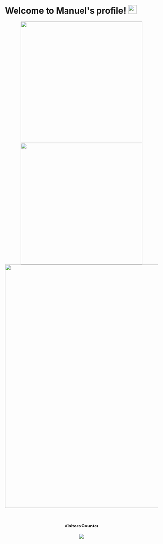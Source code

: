 <h1 align="left">
  Welcome to Manuel's profile!
  <img src="https://media.giphy.com/media/hvRJCLFzcasrR4ia7z/giphy.gif" width="28">
</h1>




<!--
**LiniManuel/LiniManuel** is a ✨ _special_ ✨ repository because its `README.md` (this file) appears on your GitHub profile.

Here are some ideas to get you started:

- 🔭 I’m currently working on ...
- 🌱 I’m currently learning ...
- 👯 I’m looking to collaborate on ...
- 🤔 I’m looking for help with ...
- 💬 Ask me about ...
- 📫 How to reach me: ...
- 😄 Pronouns: ...
- ⚡ Fun fact: ...
-->

<p align=center>
  <div align=center>
    <a href="https://github.com/LiniManuel/github-readme-streak-stats" title="Go to Source">
      <img width=400 src="http://github-readme-streak-stats.herokuapp.com?user=LiniManuel&theme=react&date_format=j%20M%5B%20Y%5D&border=61dafb&hide_border=true" />
    </a>
    <a href="https://github.com/alebuffoli/github-readme-stats" title="Go to Source">
      <img width=400 src="https://github-readme-stats.vercel.app/api?username=LiniManuel&count_private=true&show_icons=true&border=61dafb&hide_border=true&theme=react" />
    </a>
  </div>
  <div align=center>
    <img width="800" src="https://activity-graph.herokuapp.com/graph?username=LiniManuel&theme=react-dark&bg_color=20232a&hide_border=true" />
  </div>
</p>

<br>
<h4 align="center">Visitors Counter</h4>
<p align="center"> 
  <img src="https://profile-counter.glitch.me/LiniManuel/count.svg" />
</p>
